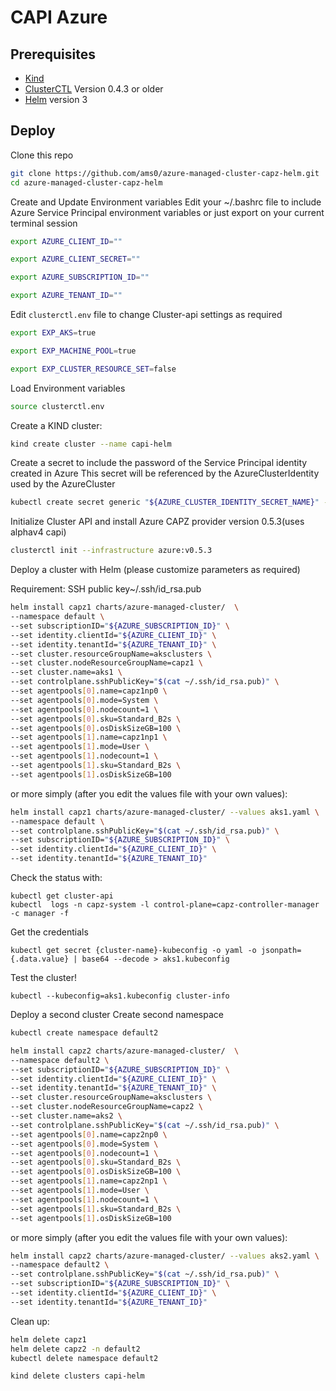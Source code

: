 # CAPI Azure

## Prerequisites

- [Kind](https://kind.sigs.k8s.io/)
- [ClusterCTL](https://cluster-api.sigs.k8s.io/clusterctl/overview.html) Version 0.4.3 or older
- [Helm](https://helm.sh) version 3


## Deploy

Clone this repo

```bash
git clone https://github.com/ams0/azure-managed-cluster-capz-helm.git
cd azure-managed-cluster-capz-helm

```

Create and Update Environment variables
Edit your ~/.bashrc file to include Azure Service Principal environment variables or just export on your current terminal session
```bash
export AZURE_CLIENT_ID=""

export AZURE_CLIENT_SECRET=""

export AZURE_SUBSCRIPTION_ID=""

export AZURE_TENANT_ID=""
```

Edit `clusterctl.env` file to change Cluster-api settings as required

```bash
export EXP_AKS=true

export EXP_MACHINE_POOL=true

export EXP_CLUSTER_RESOURCE_SET=false
```

Load Environment variables
```bash
source clusterctl.env
```

Create a KIND cluster:

```bash
kind create cluster --name capi-helm
```

Create a secret to include the password of the Service Principal identity created in Azure
This secret will be referenced by the AzureClusterIdentity used by the AzureCluster

```bash
kubectl create secret generic "${AZURE_CLUSTER_IDENTITY_SECRET_NAME}" --from-literal=clientSecret="${AZURE_CLIENT_SECRET}"
```

Initialize Cluster API and install Azure CAPZ provider version 0.5.3(uses alphav4 capi)

```bash
clusterctl init --infrastructure azure:v0.5.3
```

Deploy a cluster with Helm (please customize parameters as required)

Requirement: SSH public key~/.ssh/id_rsa.pub

```bash
helm install capz1 charts/azure-managed-cluster/  \
--namespace default \
--set subscriptionID="${AZURE_SUBSCRIPTION_ID}" \
--set identity.clientId="${AZURE_CLIENT_ID}" \
--set identity.tenantId="${AZURE_TENANT_ID}" \
--set cluster.resourceGroupName=aksclusters \
--set cluster.nodeResourceGroupName=capz1 \
--set cluster.name=aks1 \
--set controlplane.sshPublicKey="$(cat ~/.ssh/id_rsa.pub)" \
--set agentpools[0].name=capz1np0 \
--set agentpools[0].mode=System \
--set agentpools[0].nodecount=1 \
--set agentpools[0].sku=Standard_B2s \
--set agentpools[0].osDiskSizeGB=100 \
--set agentpools[1].name=capz1np1 \
--set agentpools[1].mode=User \
--set agentpools[1].nodecount=1 \
--set agentpools[1].sku=Standard_B2s \
--set agentpools[1].osDiskSizeGB=100
```

or more simply (after you edit the values file with your own values):

```bash
helm install capz1 charts/azure-managed-cluster/ --values aks1.yaml \
--namespace default \
--set controlplane.sshPublicKey="$(cat ~/.ssh/id_rsa.pub)" \
--set subscriptionID="${AZURE_SUBSCRIPTION_ID}" \
--set identity.clientId="${AZURE_CLIENT_ID}" \
--set identity.tenantId="${AZURE_TENANT_ID}"
```

Check the status with:
```
kubectl get cluster-api
kubectl  logs -n capz-system -l control-plane=capz-controller-manager -c manager -f
```

Get the credentials

```
kubectl get secret {cluster-name}-kubeconfig -o yaml -o jsonpath={.data.value} | base64 --decode > aks1.kubeconfig
```

Test the cluster!

```
kubectl --kubeconfig=aks1.kubeconfig cluster-info
```

Deploy a second cluster
Create second namespace
```bash
kubectl create namespace default2
```

```bash
helm install capz2 charts/azure-managed-cluster/  \
--namespace default2 \
--set subscriptionID="${AZURE_SUBSCRIPTION_ID}" \
--set identity.clientId="${AZURE_CLIENT_ID}" \
--set identity.tenantId="${AZURE_TENANT_ID}" \
--set cluster.resourceGroupName=aksclusters \
--set cluster.nodeResourceGroupName=capz2 \
--set cluster.name=aks2 \
--set controlplane.sshPublicKey="$(cat ~/.ssh/id_rsa.pub)" \
--set agentpools[0].name=capz2np0 \
--set agentpools[0].mode=System \
--set agentpools[0].nodecount=1 \
--set agentpools[0].sku=Standard_B2s \
--set agentpools[0].osDiskSizeGB=100 \
--set agentpools[1].name=capz2np1 \
--set agentpools[1].mode=User \
--set agentpools[1].nodecount=1 \
--set agentpools[1].sku=Standard_B2s \
--set agentpools[1].osDiskSizeGB=100
```

or more simply (after you edit the values file with your own values):

```bash
helm install capz2 charts/azure-managed-cluster/ --values aks2.yaml \
--namespace default2 \
--set controlplane.sshPublicKey="$(cat ~/.ssh/id_rsa.pub)" \
--set subscriptionID="${AZURE_SUBSCRIPTION_ID}" \
--set identity.clientId="${AZURE_CLIENT_ID}" \
--set identity.tenantId="${AZURE_TENANT_ID}"
```

Clean up:

```bash
helm delete capz1
helm delete capz2 -n default2
kubectl delete namespace default2

kind delete clusters capi-helm
```
